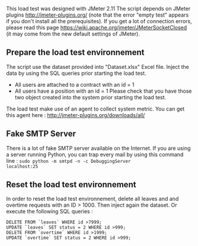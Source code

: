 
This load test was designed with JMeter 2.11
The script depends on JMeter plugins http://jmeter-plugins.org/ (note that the error "empty test" appears if you don't install all the prerequisites).
If you get a lot of connection errors, please read this page https://wiki.apache.org/jmeter/JMeterSocketClosed (it may come from the new default settings of JMeter).

## Prepare the load test environnement

The script use the dataset provided into "Dataset.xlsx" Excel file. Inject the data by using the SQL queries prior starting the load test.
* All users are attached to a contract with an id = 1
* All users have a position with an id = 1
Please check that you have those two object created into the system prior starting the load test.

The load test make use of an agent to collect system metric. You can get this agent here :
http://jmeter-plugins.org/downloads/all/

## Fake SMTP Server

There is a lot of fake SMTP server available on the Internet. If you are using a server running Python, you can trap every mail by using this command line :
<code>sudo python -m smtpd -n -c DebuggingServer localhost:25</code>

## Reset the load test environnement

In order to reset the load test environnement, delete all leaves and and overtime requests with an ID > 1000. Then inject again the dataset.
Or execute the following SQL queries :

    DELETE FROM `leaves` WHERE id >7999;
    UPDATE `leaves` SET status = 2 WHERE id >999;
    DELETE FROM `overtime` WHERE id >1999;
    UPDATE `overtime` SET status = 2 WHERE id >999;
